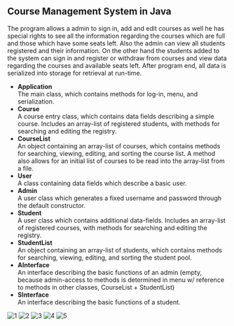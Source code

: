 ## Course Management System in Java
The program allows a admin to sign in, add and edit courses as well he has special rights to see all the information regarding the courses which are full and those which have some seats left. Also the admin can view all students registered and their information. On the other hand the students added to the system can sign in and register or withdraw from courses and view data regarding the courses and available seats left. After program end, all data is serialized into storage for retrieval at run-time.

* **Application** <br />
	The main class, which contains methods for log-in, menu, and serialization.
* **Course** <br />
	A course entry class, which contains data fields describing a simple course. Includes an array-list of registered students, with methods for searching and editing the registry.
* **CourseList** <br />
	An object containing an array-list of courses, which contains methods for searching, viewing, editing, and sorting the course list. A method also allows for an initial list of courses to be read into the array-list from a file.
* **User** <br />
	A class containing data fields which describe a basic user.
* **Admin** <br />
	A user class which generates a fixed username and password through the default constructor.
* **Student** <br />
	A user class which contains additional data-fields. Includes an array-list of registered courses, with methods for searching and editing the registry.
* **StudentList** <br />
	An object containing an array-list of students, which contains methods for searching, viewing, editing, and sorting the student pool.
* **AInterface** <br />
	An interface describing the basic functions of an admin (empty, because admin-access to methods is determined in menu w/ reference to methods in other classes, CourseList + StudentList)
* **SInterface** <br />
	An interface describing the basic functions of a student.
	

![1](https://user-images.githubusercontent.com/77844280/169871340-00f2a1da-cb29-4e1a-96aa-13ca5554eb5c.jpg)
![2](https://user-images.githubusercontent.com/77844280/169871380-8552a265-c69b-4fce-bf17-43113f82007e.jpg)
![3](https://user-images.githubusercontent.com/77844280/169871387-b151a9ac-14eb-4ede-ae3a-7804febd3793.jpg)
![4](https://user-images.githubusercontent.com/77844280/169871408-7dff83cd-71a5-450d-a7f2-74e691b243fd.jpg)
![5](https://user-images.githubusercontent.com/77844280/169871788-afdafc83-729b-4db0-baca-d21be1218ead.jpg)


